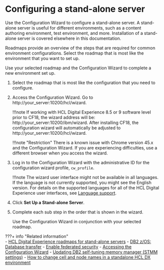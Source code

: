 # Configuring a stand-alone server

Use the Configuration Wizard to configure a stand-alone server. A stand-alone server is useful for different environments, such as a content authoring environment, test environment, and more. Installation of a stand-alone server is covered elsewhere in this documentation.

Roadmaps provide an overview of the steps that are required for common environment configurations. Select the roadmap that is most like the environment that you want to set up.

Use your selected roadmap and the Configuration Wizard to complete a new environment set up.

1.  Select the roadmap that is most like the configuration that you need to configure.

2.  Access the Configuration Wizard. Go to http://your_server:10200/hcl/wizard.
    
    !!!note
        If working with HCL Digital Experience 8.5 or 9 software level prior to CF18, the wizard address will be: http://your_server:10200/ibm/wizard. After installing CF18, the configuration wizard will automatically be adjusted to http://your_server:10200/hcl/wizard.

    !!!note "Restriction"
        There is a known issue with Chrome version 45.x and the Configuration Wizard. If you are experiencing difficulties, use a different browser when you access the wizard.

3.  Log in to the Configuration Wizard with the administrative ID for the configuration wizard profile, `cw_profile`.
    
    !!!note
        The wizard user interface might not be available in all languages. If the language is not currently supported, you might see the English version. For details on the supported languages for all of the HCL Digital Experience user interfaces, see [Language support](../../deployment/manage/portal_admin_tools/language_support/index.md).

4.  Click **Set Up a Stand-alone Server**.

5.  Complete each sub step in the order that is shown in the wizard.

    Use the Configuration Wizard in conjunction with your selected roadmap.

???+ info "Related information"  
    -   [HCL Digital Experience roadmaps for stand-alone servers](../../get_started/plan_deployment/traditional_deployment/roadmaps/rm_install_deployment/rm_standalone_servers/rm_standalone_parent.md)
    -   [DB2 z/OS: Database transfer](../manage/db_mgmt_sys/dbtransfer_zOS/index.md)
    -   [Enable federated security](../manage/security/people/authentication/user_registry/cw_ldap.md)
    -   [Accessing the Configuration Wizard](../../deployment/manage/portal_admin_tools/cfg_wizard/configuration/cw_run.md)
    -   [Updating DB2 self-tuning memory manager (STMM settings)](../manage/migrate/next_steps/post_mig_activities/mig_post_cf.md)
    -   [How to change cell and node names in a standalone HCL DX environment](../../guide_me/howto/configuration/ChangeCellandNodeName.md)